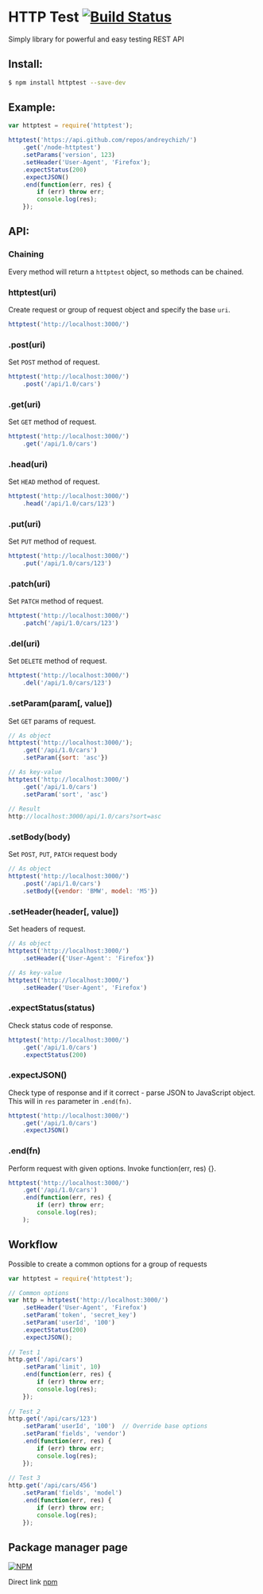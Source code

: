 HTTP Test [![Build Status](https://travis-ci.org/andreychizh/node-httptest.svg?branch=master)](https://travis-ci.org/andreychizh/node-httptest)
=============
Simply library for powerful and easy testing REST API

## Install:
```bash
$ npm install httptest --save-dev
```

## Example:
```js
var httptest = require('httptest');

httptest('https://api.github.com/repos/andreychizh/')
    .get('/node-httptest')
    .setParams('version', 123)
    .setHeader('User-Agent', 'Firefox');
    .expectStatus(200)
    .expectJSON()
    .end(function(err, res) {
        if (err) throw err;
        console.log(res);
    });
```
## API:

### Chaining

Every method will return a `httptest` object, so methods can be chained.

### httptest(uri)

Create request or group of request object and specify the base `uri`.

```js
httptest('http://localhost:3000/')
```

### .post(uri)

Set `POST` method of request.

```js
httptest('http://localhost:3000/')
    .post('/api/1.0/cars')
```

### .get(uri)

Set `GET` method of request.

```js
httptest('http://localhost:3000/')
    .get('/api/1.0/cars')
```

### .head(uri)

Set `HEAD` method of request.

```js
httptest('http://localhost:3000/')
    .head('/api/1.0/cars/123')
```

### .put(uri)

Set `PUT` method of request.

```js
httptest('http://localhost:3000/')
    .put('/api/1.0/cars/123')
```

### .patch(uri)

Set `PATCH` method of request.

```js
httptest('http://localhost:3000/')
    .patch('/api/1.0/cars/123')
```

### .del(uri)

Set `DELETE` method of request.

```js
httptest('http://localhost:3000/')
    .del('/api/1.0/cars/123')
```

### .setParam(param[, value])

Set `GET` params of request. 

```js
// As object
httptest('http://localhost:3000/');
    .get('/api/1.0/cars')
    .setParam({sort: 'asc'})

// As key-value
httptest('http://localhost:3000/')
    .get('/api/1.0/cars')
    .setParam('sort', 'asc')
    
// Result
http://localhost:3000/api/1.0/cars?sort=asc
```

### .setBody(body)

Set `POST`, `PUT`, `PATCH` request body

```js
// As object
httptest('http://localhost:3000/')
    .post('/api/1.0/cars')
    .setBody({vendor: 'BMW', model: 'M5'})
```

### .setHeader(header[, value])

Set headers of request.

```js
// As object
httptest('http://localhost:3000/')
    .setHeader({'User-Agent': 'Firefox'})

// As key-value
httptest('http://localhost:3000/')
    .setHeader('User-Agent', 'Firefox')
```

### .expectStatus(status)

Check status code of response.

```js
httptest('http://localhost:3000/')
    .get('/api/1.0/cars')
    .expectStatus(200)
```

### .expectJSON()

Check type of response and if it correct - parse JSON to JavaScript object. This will in `res` parameter in `.end(fn)`.

```js
httptest('http://localhost:3000/')
    .get('/api/1.0/cars')
    .expectJSON()
```

### .end(fn)

Perform request with given options. Invoke function(err, res) {}.

```js
httptest('http://localhost:3000/')
    .get('/api/1.0/cars')
    .end(function(err, res) {
        if (err) throw err;
        console.log(res);
    );
```

## Workflow

Possible to create a common options for a group of requests

```js
var httptest = require('httptest');

// Common options
var http = httptest('http://localhost:3000/')
    .setHeader('User-Agent', 'Firefox')
    .setParam('token', 'secret_key')
    .setParam('userId', '100')
    .expectStatus(200)
    .expectJSON();
    
// Test 1
http.get('/api/cars')
    .setParam('limit', 10)
    .end(function(err, res) {
        if (err) throw err;
        console.log(res);
    });
    
// Test 2
http.get('/api/cars/123')
    .setParam('userId', '100')  // Override base options
    .setParam('fields', 'vendor')
    .end(function(err, res) {
        if (err) throw err;
        console.log(res);
    });
    
// Test 3
http.get('/api/cars/456')
    .setParam('fields', 'model')
    .end(function(err, res) {
        if (err) throw err;
        console.log(res);
    });
```

## Package manager page

[![NPM](https://nodei.co/npm/httptest.png?downloads=true)](https://nodei.co/npm/httptest/)

Direct link [npm]

[npm]: https://npmjs.org/package/httptest
